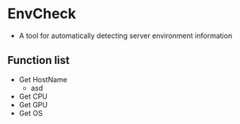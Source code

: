 # EnvCheck
+ A tool for automatically detecting server environment information

## Function list
+ Get HostName
  + asd
+ Get CPU
+ Get GPU
+ Get OS
